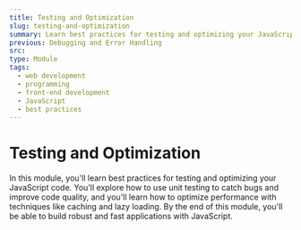 ```yaml
---
title: Testing and Optimization
slug: testing-and-optimization
summary: Learn best practices for testing and optimizing your JavaScript code, including unit testing and performance optimization. Build robust and fast applications with our course.
previous: Debugging and Error Handling
src:
type: Module
tags:
  - web development
  - programming
  - front-end development
  - JavaScript
  - best practices
---
```


# Testing and Optimization

In this module, you'll learn best practices for testing and optimizing your JavaScript code. You'll explore how to use unit testing to catch bugs and improve code quality, and you'll learn how to optimize performance with techniques like caching and lazy loading. By the end of this module, you'll be able to build robust and fast applications with JavaScript.
